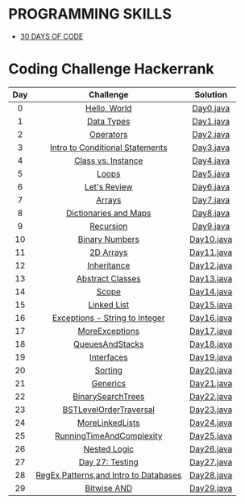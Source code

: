 <h1>PROGRAMMING SKILLS</h1>

* [30 DAYS OF CODE](#coding-challenge-hackerrank)

# Coding Challenge Hackerrank

| Day |                                                Challenge                                              				  |                                                                                           Solution                                                                                                                              									    |	  
|:---:|:---------------------------------------------------------------------------------------------------------------------:|:-----------------------------------------------------------------------------------------------------------------------------------------------------------------------------------------------------------------------------------------------------------------------:|
|  0  | [Hello, World](https://www.hackerrank.com/challenges/30-hello-world)                                  				  | [Day0.java](https://github.com/Preethi-Suresh/CodingChallenge/blob/17ebed85d52a818883c333e0cf15447c80da2004/30DAYSOFCODE/DAY0.java)               									    |	
|  1  | [Data Types](https://www.hackerrank.com/challenges/30-data-types)                                     				  | [Day1.java]()                									    |
|  2  | [Operators](https://www.hackerrank.com/challenges/30-operators/problem)                                   		      | [Day2.java]()              										    |
|  3  | [Intro to Conditional Statements](https://www.hackerrank.com/challenges/30-conditional-statements/problem)            | [Day3.java]()                  | 	
|  4  | [Class vs. Instance](https://www.hackerrank.com/challenges/30-class-vs-instance/problem)                              | [Day4.java]()               						        |
|  5  | [Loops](https://www.hackerrank.com/challenges/30-loops/problem)                                       				  | [Day5.java]()                											    |
|  6  | [Let's Review](https://www.hackerrank.com/challenges/30-review-loop/problem)                                      	  | [Day6.java]()                						  			    | 
|  7  | [Arrays](https://www.hackerrank.com/challenges/30-arrays/problem)                                       		      | [Day7.java]()                											    | 
|  8  | [Dictionaries and Maps](https://www.hackerrank.com/challenges/30-dictionaries-and-maps/problem)                       | [Day8.java]()                				    |  
|  9  | [Recursion](https://www.hackerrank.com/challenges/30-recursion/problem)                                       		  | [Day9.java]()                									    |   
|  10 | [Binary Numbers](https://www.hackerrank.com/challenges/30-binary-numbers/problem)                                     | [Day10.java]()                							    | 
|  11 | [2D Arrays](https://www.hackerrank.com/challenges/30-2d-arrays/problem)                                     	      | [Day11.java]()                							 		    |
|  12 | [Inheritance](https://www.hackerrank.com/challenges/30-inheritance/problem)                                           | [Day12.java]()                							                        |
|  13 | [Abstract Classes](https://www.hackerrank.com/challenges/30-abstract-classes/problem)                                 | [Day13.java]()                							                            |
|  14 | [Scope](https://www.hackerrank.com/challenges/30-scope/problem)                                     				  | [Day14.java]()                							                    |
|  15 | [Linked List](https://www.hackerrank.com/challenges/30-linked-list/problem)                                           | [Day15.java]()                							        |
|  16 | [Exceptions - String to Integer](https://www.hackerrank.com/challenges/30-exceptions-string-to-integer/problem)       | [Day16.java]()                		|
|  17 | [MoreExceptions](https://www.hackerrank.com/challenges/30-more-exceptions/problem)                                    | [Day17.java]()                							|
|  18 | [QueuesAndStacks](https://www.hackerrank.com/challenges/30-queues-stacks/problem)                                     | [Day18.java]()                							|
|  19 | [Interfaces](https://www.hackerrank.com/challenges/30-interfaces/problem)                                             | [Day19.java]()                							        |
|  20 | [Sorting](https://www.hackerrank.com/challenges/30-sorting/problem)                                                   | [Day20.java]()                							                |
|  21 | [Generics](https://www.hackerrank.com/challenges/30-generics/problem)                                                 | [Day21.java]()                							            |
|  22 | [BinarySearchTrees](https://www.hackerrank.com/challenges/30-binary-search-trees/problem)                             | [Day22.java]()                						|
|  23 | [BSTLevelOrderTraversal](https://www.hackerrank.com/challenges/30-binary-trees/problem)                               | [Day23.java]()                			|
|  24 | [MoreLinkedLists](https://www.hackerrank.com/challenges/30-linked-list-deletion/problem)                              | [Day24.java]()                							|
|  25 | [RunningTimeAndComplexity](https://www.hackerrank.com/challenges/30-running-time-and-complexity/problem)              | [Day25.java]()                		|
|  26 | [Nested Logic](https://www.hackerrank.com/challenges/30-nested-logic/problem)           						      | [Day26.java]()                		    		    	    	|
|  27 | [Day 27: Testing](https://www.hackerrank.com/challenges/30-testing/problem)           						      	  | [Day27.java]()                		    		    	    			|
|  28 | [RegEx,Patterns,and Intro to Databases](https://www.hackerrank.com/challenges/30-regex-patterns/problem)              | [Day28.java]()        |
|  29 | [Bitwise AND](https://www.hackerrank.com/challenges/30-bitwise-and/problem)             							  | [Day29.java]()                	    		    			    |


